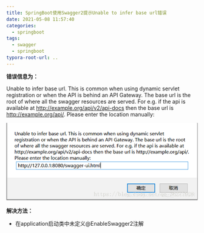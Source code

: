 ```yaml
---
title: SpringBoot使用Swagger2提示Unable to infer base url错误
date: 2021-05-08 11:57:40
categories:
  - springboot
tags:
  - swagger
  - springboot
typora-root-url: ..
---
```


**错误信息为：**

Unable to infer base url.
This is common when using dynamic servlet registration or when the API is behind an API Gateway.
The base url is the root of where all the swagger resources are served. For e.g. if the api is available at http://example.org/api/v2/api-docs then the base url is http://example.org/api/.
Please enter the location manually:

![](/images/swagger_error.png)

**解决方法：**

- 在application启动类中未定义@EnableSwagger2注解
